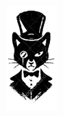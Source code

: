 <a href="https://github.com/SecureAxom/ReconCat"><img src="https://github.com/SecureAxom/ReconCat/blob/master/static/logo-recon.png" style="max-width: 100%;"></a>
